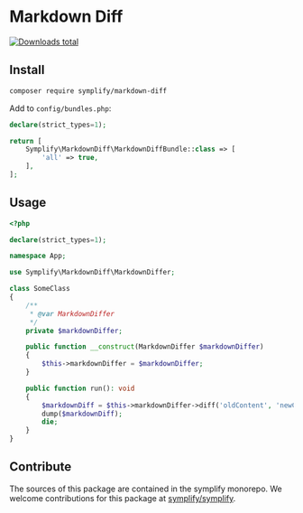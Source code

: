 # Markdown Diff

[![Downloads total](https://img.shields.io/packagist/dt/symplify/markdown-diff.svg?style=flat-square)](https://packagist.org/packages/symplify/markdown-diff/stats)

## Install

```bash
composer require symplify/markdown-diff
```

Add to `config/bundles.php`:

```php
declare(strict_types=1);

return [
    Symplify\MarkdownDiff\MarkdownDiffBundle::class => [
        'all' => true,
    ],
];
```

## Usage

```php
<?php

declare(strict_types=1);

namespace App;

use Symplify\MarkdownDiff\MarkdownDiffer;

class SomeClass
{
    /**
     * @var MarkdownDiffer
     */
    private $markdownDiffer;

    public function __construct(MarkdownDiffer $markdownDiffer)
    {
        $this->markdownDiffer = $markdownDiffer;
    }

    public function run(): void
    {
        $markdownDiff = $this->markdownDiffer->diff('oldContent', 'newContent');
        dump($markdownDiff);
        die;
    }
}
```

## Contribute

The sources of this package are contained in the symplify monorepo. We welcome contributions for this package at [symplify/symplify](https://github.com/symplify/symplify).
